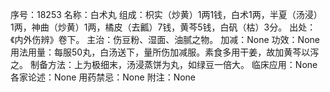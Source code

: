 序号：18253
名称：白术丸
组成：枳实（炒黄）1两1钱，白术1两，半夏（汤浸）1两，神曲（炒黄）1两，橘皮（去瓤）7钱，黄芩5钱，白矾（枯）3分。
出处：《内外伤辨》卷下。
主治：伤豆粉、湿面、油腻之物。
加减：None
功效：None
用法用量：每服50丸，白汤送下，量所伤加减服。素食多用干姜，故加黄芩以泻之。
制备方法：上为极细末，汤浸蒸饼为丸，如绿豆一倍大。
临床应用：None
各家论述：None
用药禁忌：None
附注：None
